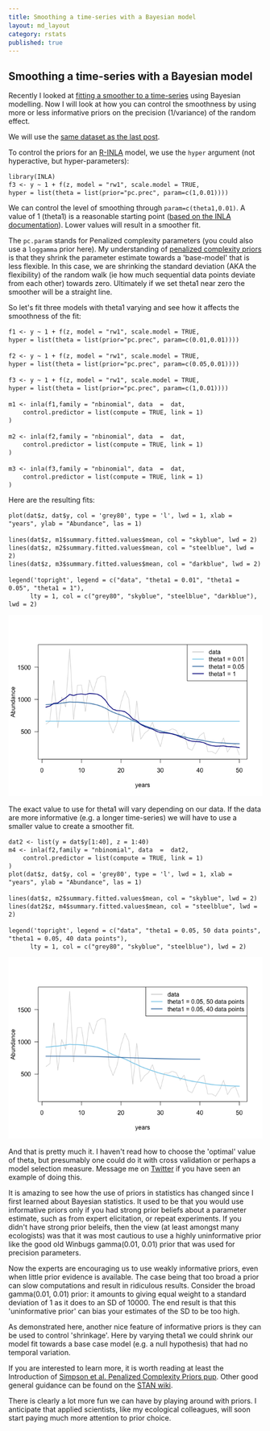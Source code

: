 ```yaml
---
title: Smoothing a time-series with a Bayesian model
layout: md_layout
category: rstats
published: true
---
```


Smoothing a time-series with a Bayesian model
---------------------------------------------

Recently I looked at [fitting a smoother to a
time-series](/rstats/2017/06/18/estimating-popn-decline.html) using
Bayesian modelling.
Now I will look at how you can control the smoothness by using more or
less informative priors on the precision (1/variance) of the random
effect.

We will use the [same dataset as the last
post](/rstats/2017/06/18/estimating-popn-decline.html).

To control the priors for an [R-INLA](http://www.r-inla.org/) model, we
use the `hyper` argument (not hyperactive, but hyper-parameters):

    library(INLA)
    f3 <- y ~ 1 + f(z, model = "rw1", scale.model = TRUE,
    hyper = list(theta = list(prior="pc.prec", param=c(1,0.01))))

We can control the level of smoothing through `param=c(theta1,0.01)`. A
value of 1 (theta1) is a reasonable starting point ([based on the INLA
documentation](http://www.math.ntnu.no/inla/r-inla.org/doc/latent/rw1.pdf)).
Lower values will result in a smoother fit.

The `pc.param` stands for Penalized complexity parameters (you could
also use a `loggamma` prior here). My understanding of [penalized
complexity priors](https://arxiv.org/abs/1403.4630) is that they shrink
the parameter estimate towards a 'base-model' that is less flexible. In
this case, we are shrinking the standard deviation (AKA the flexibility)
of the random walk (ie how much sequential data points deviate from each
other) towards zero. Ultimately if we set theta1 near zero the smoother
will be a straight line.

So let's fit three models with theta1 varying and see how it affects the
smoothness of the fit:

    f1 <- y ~ 1 + f(z, model = "rw1", scale.model = TRUE,
    hyper = list(theta = list(prior="pc.prec", param=c(0.01,0.01))))

    f2 <- y ~ 1 + f(z, model = "rw1", scale.model = TRUE,
    hyper = list(theta = list(prior="pc.prec", param=c(0.05,0.01))))

    f3 <- y ~ 1 + f(z, model = "rw1", scale.model = TRUE,
    hyper = list(theta = list(prior="pc.prec", param=c(1,0.01))))

    m1 <- inla(f1,family = "nbinomial", data  =  dat,
        control.predictor = list(compute = TRUE, link = 1)
    )

    m2 <- inla(f2,family = "nbinomial", data  =  dat,
        control.predictor = list(compute = TRUE, link = 1)
    )

    m3 <- inla(f3,family = "nbinomial", data  =  dat,
        control.predictor = list(compute = TRUE, link = 1)
    )

Here are the resulting fits:

    plot(dat$z, dat$y, col = 'grey80', type = 'l', lwd = 1, xlab = "years", ylab = "Abundance", las = 1)

    lines(dat$z, m1$summary.fitted.values$mean, col = "skyblue", lwd = 2)
    lines(dat$z, m2$summary.fitted.values$mean, col = "steelblue", lwd = 2)
    lines(dat$z, m3$summary.fitted.values$mean, col = "darkblue", lwd = 2)

    legend('topright', legend = c("data", "theta1 = 0.01", "theta1 = 0.05", "theta1 = 1"),
          lty = 1, col = c("grey80", "skyblue", "steelblue", "darkblue"), lwd = 2)

![](/Images/bayesian-smoothing_files/fitted-models-vary-theta-1.png)

The exact value to use for theta1 will vary depending on our data. If
the data are more informative (e.g. a longer time-series) we will have
to use a smaller value to create a smoother fit.

    dat2 <- list(y = dat$y[1:40], z = 1:40)
    m4 <- inla(f2,family = "nbinomial", data  =  dat2,
        control.predictor = list(compute = TRUE, link = 1)
    )
    plot(dat$z, dat$y, col = 'grey80', type = 'l', lwd = 1, xlab = "years", ylab = "Abundance", las = 1)

    lines(dat$z, m2$summary.fitted.values$mean, col = "skyblue", lwd = 2)
    lines(dat2$z, m4$summary.fitted.values$mean, col = "steelblue", lwd = 2)

    legend('topright', legend = c("data", "theta1 = 0.05, 50 data points", "theta1 = 0.05, 40 data points"),
          lty = 1, col = c("grey80", "skyblue", "steelblue"), lwd = 2)

![](/Images/bayesian-smoothing_files/fitted-models-vary-n-1.png)

And that is pretty much it. I haven't read how to choose the 'optimal'
value of theta, but presumably one could do it with cross validation or
perhaps a model selection measure. Message me on
[Twitter](https://twitter.com/bluecology/) if you have seen an example
of doing this.

It is amazing to see how the use of priors in statistics has changed
since I first learned about Bayesian statistics. It used to be that you
would use informative priors only if you had strong prior beliefs about
a parameter estimate, such as from expert elicitation, or repeat
experiments. If you didn't have strong prior beleifs, then the view (at
least amongst many ecologists) was that it was most cautious to use a
highly uninformative prior like the good old Winbugs gamma(0.01, 0.01)
prior that was used for precision parameters.

Now the experts are encouraging us to use weakly informative priors,
even when little prior evidence is available. The case being that too
broad a prior can slow computations and result in ridiculous results.
Consider the broad gamma(0.01, 0.01) prior: it amounts to giving equal
weight to a standard deviation of 1 as it does to an SD of 10000. The
end result is that this 'uninformative prior' can bias your estimates of
the SD to be too high.

As demonstrated here, another nice feature of informative priors is they
can be used to control 'shrinkage'. Here by varying theta1 we could
shrink our model fit towards a base case model (e.g. a null hypothesis)
that had no temporal variation.

If you are interested to learn more, it is worth reading at least the
Introduction of [Simpson et al. Penalized Complexity Priors
pup](https://arxiv.org/abs/1403.4630). Other good general guidance can
be found on the [STAN
wiki](https://github.com/stan-dev/stan/wiki/Prior-Choice-Recommendations).

There is clearly a lot more fun we can have by playing around with
priors. I anticipate that applied scientists, like my ecological
colleagues, will soon start paying much more attention to prior choice.
